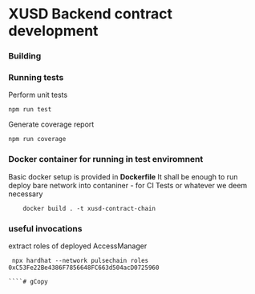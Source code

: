 # XUSD Backend contract development


### Building


### Running tests

Perform unit tests  

````shell
npm run test
````

Generate coverage report

```shell
npm run coverage
```


### Docker container for  running in test enviromnent

Basic docker setup is provided  in **Dockerfile** It shall be enough to run deploy bare network into contaniner -  for CI Tests or 
whatever we deem necessary

````shell
    docker build . -t xusd-contract-chain
````


### useful invocations

extract roles of deployed AccessManager
````shell
 npx hardhat --network pulsechain roles 0xC53Fe22Be4386F7856648FC663d504acD0725960

````# gCopy
